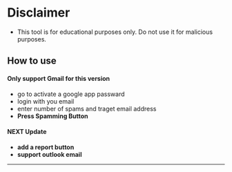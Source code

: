 # Disclaimer
* This tool is for educational purposes only. Do not use it for malicious purposes. 

## How to use
#### Only support Gmail for this version
* go to activate a google app passward
* login with you email
* enter number of spams and traget email address
* <b>Press Spamming Button 
#### NEXT Update
* add a report button
* support outlook email<br>

---

